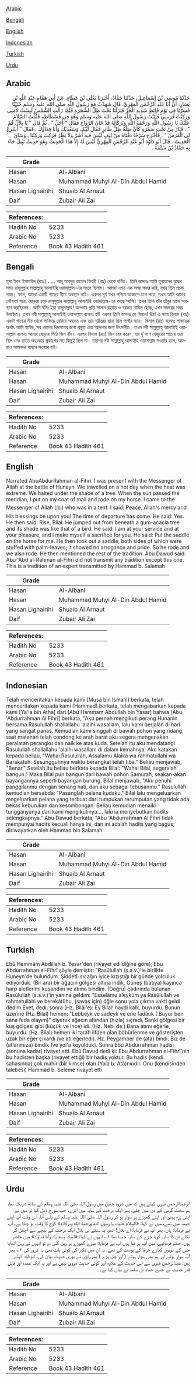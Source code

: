 [Arabic](#arabic)

[Bengali](#bengali)

[English](#english)

[Indonesian](#indonesian)

[Turkish](#turkish)

[Urdu](#urdu)

## Arabic


<div dir="rtl" lang="ar" style={{fontSize:'larger',backgroundColor:'#f8f9fa',padding:20}}>
حَدَّثَنَا مُوسَى بْنُ إِسْمَاعِيلَ، حَدَّثَنَا حَمَّادٌ، أَخْبَرَنَا يَعْلَى بْنُ عَطَاءٍ، عَنْ أَبِي هَمَّامٍ عَبْدِ اللَّهِ بْنِ يَسَارٍ، أَنَّ أَبَا عَبْدِ الرَّحْمَنِ الْفِهْرِيَّ، قَالَ شَهِدْتُ مَعَ رَسُولِ اللَّهِ صلى الله عليه وسلم حُنَيْنًا فَسِرْنَا فِي يَوْمٍ قَائِظٍ شَدِيدِ الْحَرِّ فَنَزَلْنَا تَحْتَ ظِلِّ الشَّجَرَةِ فَلَمَّا زَالَتِ الشَّمْسُ لَبِسْتُ لأْمَتِي وَرَكِبْتُ فَرَسِي فَأَتَيْتُ رَسُولَ اللَّهِ صلى الله عليه وسلم وَهُوَ فِي فُسْطَاطِهِ فَقُلْتُ السَّلاَمُ عَلَيْكَ يَا رَسُولَ اللَّهِ وَرَحْمَةُ اللَّهِ وَبَرَكَاتُهُ قَدْ حَانَ الرَّوَاحُ فَقَالَ ‏"‏ أَجَلْ ‏"‏ ‏.‏ ثُمَّ قَالَ ‏"‏ يَا بِلاَلُ قُمْ ‏"‏ ‏.‏ فَثَارَ مِنْ تَحْتِ سَمُرَةٍ كَأَنَّ ظِلَّهُ ظِلُّ طَائِرٍ فَقَالَ لَبَّيْكَ وَسَعْدَيْكَ وَأَنَا فِدَاؤُكَ ‏.‏ فَقَالَ ‏"‏ أَسْرِجْ لِي الْفَرَسَ ‏"‏ ‏.‏ فَأَخْرَجَ سَرْجًا دَفَّتَاهُ مِنْ لِيفٍ لَيْسَ فِيهِ أَشَرٌ وَلاَ بَطَرٌ فَرَكِبَ وَرَكِبْنَا ‏.‏ وَسَاقَ الْحَدِيثَ ‏.‏ قَالَ أَبُو دَاوُدَ أَبُو عَبْدِ الرَّحْمَنِ الْفِهْرِيُّ لَيْسَ لَهُ إِلاَّ هَذَا الْحَدِيثُ وَهُوَ حَدِيثٌ نَبِيلٌ جَاءَ بِهِ حَمَّادُ بْنُ سَلَمَةَ ‏.‏
</div>
<div style={{backgroundColor:'#f8f9fa',padding:20, marginBottom: 10}}><table> <thead> <tr> <th>Grade</th> <th></th> </tr> </thead> <tbody> <tr><td>Hasan</td><td>Al-Albani</td></tr><tr><td>Hasan</td><td>Muhammad Muhyi Al-Din Abdul Hamid</td></tr><tr><td>Hasan Lighairihi</td><td>Shuaib Al Arnaut</td></tr><tr><td>Daif</td><td>Zubair Ali Zai</td></tr></tbody></table><table> <thead> <tr> <th>References:</th> <th></th> </tr> </thead> <tbody><tr><td>Hadith No</td><td>5233</td></tr><tr><td>Arabic No</td><td>5233</td></tr><tr><td>Reference</td><td>Book 43 Hadith 461</td></tr></tbody></table></div>

## Bengali


<div dir="ltr" lang="bn" style={{fontSize:'larger',backgroundColor:'#f8f9fa',padding:20}}>
মূসা ইবন ইসমাঈল (রহঃ) ..... আবূ আবদুর রহমান ফিহরী (রাঃ) থেকে বর্ণিত। তিনি বলেনঃ আমি হুনায়নের যুদ্ধের সময় রাসূলুল্লাহ সাল্লাল্লাহু আলাইহি ওয়াসাল্লাম-এর সংগে ছিলাম। আমরা এমন এক সময় সফর করি, যখন ছিল প্রচন্ড গরম। ফলে, আমরা একটি গাছের নীচে অবস্থান করি। এরপর সূর্য যখন পশ্চিম আকাশে ঢলে পড়ে, তখন আমি আমার লৌহবর্ম পরে, ঘোড়ায় চড়ে রাসূলুল্লাহ সাল্লাল্লাহু আলাইহি ওয়াসাল্লাম-এর কাছে আসি। তখন তিনি তাঁর তাঁবুর মাঝে অবস্থান করছিলেন। আমি বলিঃ ইয়া রাসূলাল্লাহ! আপনার প্রতি সালাম রহমত ও বরকত নাযিল হোক, এখন সফরের সময় উপস্থিত। তখন নবী সাল্লাল্লাহু আলাইহি ওয়াসাল্লাম বলেনঃ হ্যাঁ! এরপর তিনি বলেনঃ হে বিলাল! উঠ! এ সময় বিলাল (রাঃ) একটা গাছের নীচ থেকে লাফিয়ে বেরিয়ে আসেন এবং তার শরীরের ছায়া ছিল পাখীর ন্যায়। বিলাল (রাঃ) বলেনঃ লাব্বায়ক অর্থাৎ আমি হাযির, সব ধরনের খিদমতের জন্য প্রস্তুত এবং আপনার জন্য উৎসর্গীত। তখন নবী সাল্লাল্লাহু আলাইহি ওয়াসাল্লাম বলেনঃ আমার ঘোড়ার পিঠে জিন বাঁধ। এরপর বিলাল (রাঃ) জিন বের করেন, যার দু'পাশ খেজুরের পাতায় ভরা ছিল এবং তাতে অহংকার প্রকাশের মত কিছুই ছিল না। তারপর নবী সাল্লাল্লাহু আলাইহি ওয়াসাল্লাম সওয়ার হলে, আমরাও আমাদের বাহনে সওয়ার হই।
</div>
<div style={{backgroundColor:'#f8f9fa',padding:20, marginBottom: 10}}><table> <thead> <tr> <th>Grade</th> <th></th> </tr> </thead> <tbody> <tr><td>Hasan</td><td>Al-Albani</td></tr><tr><td>Hasan</td><td>Muhammad Muhyi Al-Din Abdul Hamid</td></tr><tr><td>Hasan Lighairihi</td><td>Shuaib Al Arnaut</td></tr><tr><td>Daif</td><td>Zubair Ali Zai</td></tr></tbody></table><table> <thead> <tr> <th>References:</th> <th></th> </tr> </thead> <tbody><tr><td>Hadith No</td><td>5233</td></tr><tr><td>Arabic No</td><td>5233</td></tr><tr><td>Reference</td><td>Book 43 Hadith 461</td></tr></tbody></table></div>

## English


<div dir="ltr" lang="en" style={{fontSize:'larger',backgroundColor:'#f8f9fa',padding:20}}>
Narrated AbuAbdurRahman al-Fihri: I was present with the Messenger of Allah at the battle of Hunayn. We travelled on a hot day when the heat was extreme. We halted under the shade of a tree. When the sun passed the meridian, I put on my coat of mail and rode on my horse. I came to the Messenger of Allah (ﷺ) who was in a tent. I said: Peace, Allah's mercy and His blessings be upon you! The time of departure has come. He said: Yes. He then said: Rise, Bilal. He jumped out from beneath a gum-acacia tree and its shade was like that of a bird. He said: I am at your service and at your pleasure, and I make myself a sacrifice for you. He said: Put the saddle on the horse for me. He then took out a saddle, both sides of which were stuffed with palm-leaves; it showed no arrogance and pride. So he rode and we also rode. He then mentioned the rest of the tradition. Abu Dawud said: Abu 'Abd al-Rahman al-Fihri did not transmit any tradition except this one. This is a tradition of an expert transmitted by Hammad b. Salamah
</div>
<div style={{backgroundColor:'#f8f9fa',padding:20, marginBottom: 10}}><table> <thead> <tr> <th>Grade</th> <th></th> </tr> </thead> <tbody> <tr><td>Hasan</td><td>Al-Albani</td></tr><tr><td>Hasan</td><td>Muhammad Muhyi Al-Din Abdul Hamid</td></tr><tr><td>Hasan Lighairihi</td><td>Shuaib Al Arnaut</td></tr><tr><td>Daif</td><td>Zubair Ali Zai</td></tr></tbody></table><table> <thead> <tr> <th>References:</th> <th></th> </tr> </thead> <tbody><tr><td>Hadith No</td><td>5233</td></tr><tr><td>Arabic No</td><td>5233</td></tr><tr><td>Reference</td><td>Book 43 Hadith 461</td></tr></tbody></table></div>

## Indonesian


<div dir="ltr" lang="id" style={{fontSize:'larger',backgroundColor:'#f8f9fa',padding:20}}>
Telah menceritakan kepada kami [Musa bin Isma'il] berkata, telah menceritakan kepada kami [Hammad] berkata, telah mengabarkan kepada kami [Ya'la bin Atha] dari [Abu Hammam Abdullah bin Yasar] bahwa [Abu 'Abdurrahman Al Fihri] berkata, "Aku pernah mengikuti perang Hunanin bersama Rasulullah shallallahu 'alaihi wasallam, lalu kami berjalan di hari yang sangat panas. Kemudian kami singgah di bawah pohon yang ridang, saat matahari telah condong ke arah barat aku segera mengenakan peralatan perangku dan naik ke atas kuda. Setelah itu aku mendatangi Rasulullah shallallahu 'alaihi wasallam di dalam kemahnya. Aku katakan kepada beliau, "Wahai Rasulullah, Assalamu Alaika wa rahmatullahi wa Barakatuh. Sesungguhnya waktu berangkat telah tiba." Beliau menjawab, "Benar." Setelah itu beliau berkata kepada Bilal: "Wahai Bilal, segeralah bangun." Maka Bilal pun bangun dari bawah pohon Samurah, seakan-akan bayangannya seperti bayangan burung. Bilal menjawab, "Aku penuhi panggilanmu dengan senang hati, dan aku sebagai tebusanmu." Rasulullah kemudian bersabda: "Pasanglah pelana kudaku." Bilal lalu mengeluarkan mngeluarkan pelana yang terbuat dari tumpukan rerumputan yang tidak ada bekas keburukan dan kesombongan. Beliau kemudian menaiki tungganyanya dan kami mengikutinya…. lalu ia menyebutkan hadits selengkapnya." Abu Dawud berkata, "Abu 'Abdurrahman Al Fihri tidak mempunyai hadits kecuali hanya ini, dan ini adalah hadits yang bagus; diriwayatkan oleh Hammad bin Salamah
</div>
<div style={{backgroundColor:'#f8f9fa',padding:20, marginBottom: 10}}><table> <thead> <tr> <th>Grade</th> <th></th> </tr> </thead> <tbody> <tr><td>Hasan</td><td>Al-Albani</td></tr><tr><td>Hasan</td><td>Muhammad Muhyi Al-Din Abdul Hamid</td></tr><tr><td>Hasan Lighairihi</td><td>Shuaib Al Arnaut</td></tr><tr><td>Daif</td><td>Zubair Ali Zai</td></tr></tbody></table><table> <thead> <tr> <th>References:</th> <th></th> </tr> </thead> <tbody><tr><td>Hadith No</td><td>5233</td></tr><tr><td>Arabic No</td><td>5233</td></tr><tr><td>Reference</td><td>Book 43 Hadith 461</td></tr></tbody></table></div>

## Turkish


<div dir="ltr" lang="tr" style={{fontSize:'larger',backgroundColor:'#f8f9fa',padding:20}}>
Ebû Hemmâm Abdillah b. Yesar'den (rivayet edildiğine göre); Ebu Abdurrahman el-Fihrî şöyle demiştir: "Rasûlullah (s.a.v.)'le birlikte Huneyn'de bulundum. Şiddetli sıcağın iyice kızıştığı bir günde yolculuk ediyorduk. (Bir ara) bir ağacın gölgesi altına indik. Güneş (batıya) kayınca harp aletlerimi kuşandım ve atıma bindim. (Doğru) çadırında bulunan Rasûlullah (s.a.v.)'in yanına geldim: "Esselâmu aleyküm ya Rasûlullah ve rahmetullahi ve berekâtühu, (savaş için) öğle sonu yola çıkma vakti geldi dedim.Evet, dedi, sonra (Hz. Bilâl'e): Ey Bilal! haydi kalk, buyurdu. Bunun üzerine (Hz. Bilal) hemen: "Lebbeyk ve sadeyk ve ene fadâuk (:Buyur ben sana feda olayım)" diyerek ağacın altından (hızla) sıçradı. Sanki gölgesi bir kuş gölgesi gibi (küçük ve ince) idi. (Hz. Nebi de:) Bana atımı eğerle, buyurdu. (Hz. Bilal) hemen iki tarafı lifden olan böbürlenme ve gösterişten uzak bir eğer çıkardı (ve atı eğerledi). Hz. Peygamber de (ata) bindi. Biz de (atlarımıza) bindik (ve yol'a koyulduk). Sonra Ebu Abdurrahman hadisi (sonuna kadar) rivayet etti. Ebû Davud dedi ki: Ebu Abdurrahman el-Fihrî'nin bu hadisten başka (rivayet ettiği) bir hadis yoktur. Bu hadis (kendi sahasında) çok mahir (bir kimse) olan (Yala b. Atâ)nındır. Onu (kendisinden talebesi) Hammâd b. Seleme rivayet etti
</div>
<div style={{backgroundColor:'#f8f9fa',padding:20, marginBottom: 10}}><table> <thead> <tr> <th>Grade</th> <th></th> </tr> </thead> <tbody> <tr><td>Hasan</td><td>Al-Albani</td></tr><tr><td>Hasan</td><td>Muhammad Muhyi Al-Din Abdul Hamid</td></tr><tr><td>Hasan Lighairihi</td><td>Shuaib Al Arnaut</td></tr><tr><td>Daif</td><td>Zubair Ali Zai</td></tr></tbody></table><table> <thead> <tr> <th>References:</th> <th></th> </tr> </thead> <tbody><tr><td>Hadith No</td><td>5233</td></tr><tr><td>Arabic No</td><td>5233</td></tr><tr><td>Reference</td><td>Book 43 Hadith 461</td></tr></tbody></table></div>

## Urdu


<div dir="rtl" lang="ur" style={{fontSize:'larger',backgroundColor:'#f8f9fa',padding:20}}>
ابوعبدالرحمٰن فہری کہتے ہیں کہ میں غزوہ حنین میں رسول اللہ صلی اللہ علیہ وسلم کے ساتھ شریک تھا، ہم سخت گرمی کے دن میں چلے، پھر ایک درخت کے سایہ میں اترے، جب سورج ڈھل گیا تو میں نے اپنی زرہ پہنی اور اپنے گھوڑے پر سوار ہو کر رسول اللہ صلی اللہ علیہ وسلم کے پاس آیا، اس وقت آپ اپنے خیمہ میں تھے، میں نے کہا: «السلام عليك يا رسول الله ورحمة الله وبركاته» کوچ کا وقت ہو چکا ہے، آپ نے فرمایا: ہاں، پھر آپ نے فرمایا: اے بلال! اٹھو، یہ سنتے ہی بلال ایک درخت کے نیچے سے اچھل کر نکلے ان کا سایہ گویا چڑے کے سایہ جیسا تھا ۱؎ انہوں نے کہا: «لبيك وسعديك وأنا فداؤك» میں حاضر ہوں، حکم فرمائیے، میں آپ پر فدا ہوں آپ نے فرمایا: میرے گھوڑے پر زین کس دو تو انہوں نے زین اٹھایا جس کے دونوں کنارے خرما کے پوست کے تھے، نہ ان میں تکبر کی کوئی بات تھی نہ غرور کی ۲؎ پھر آپ سوار ہوئے اور ہم بھی سوار ہوئے ( اور چل پڑے ) پھر راوی نے پوری حدیث بیان کی۔ ابوداؤد کہتے ہیں: عبدالرحمٰن فہری سے اس حدیث کے علاوہ اور کوئی حدیث مروی نہیں ہے اور یہ ایک عمدہ اور قابل قدر حدیث ہے جسے حماد بن سلمہ نے بیان کیا ہے۔
</div>
<div style={{backgroundColor:'#f8f9fa',padding:20, marginBottom: 10}}><table> <thead> <tr> <th>Grade</th> <th></th> </tr> </thead> <tbody> <tr><td>Hasan</td><td>Al-Albani</td></tr><tr><td>Hasan</td><td>Muhammad Muhyi Al-Din Abdul Hamid</td></tr><tr><td>Hasan Lighairihi</td><td>Shuaib Al Arnaut</td></tr><tr><td>Daif</td><td>Zubair Ali Zai</td></tr></tbody></table><table> <thead> <tr> <th>References:</th> <th></th> </tr> </thead> <tbody><tr><td>Hadith No</td><td>5233</td></tr><tr><td>Arabic No</td><td>5233</td></tr><tr><td>Reference</td><td>Book 43 Hadith 461</td></tr></tbody></table></div>